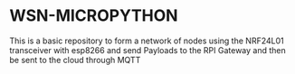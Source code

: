 # WSN-MICROPYTHON
This is a basic repository to form a network of nodes using the NRF24L01 transceiver with esp8266 and send Payloads to the RPI Gateway and then be sent to the cloud through MQTT
